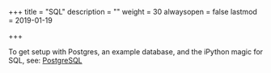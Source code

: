 +++
title = "SQL"
description = ""
weight = 30
alwaysopen = false
lastmod = 2019-01-19

+++

To get setup with Postgres, an example database, and the iPython magic for SQL, see: [PostgreSQL](/topics/sql/postgres/)